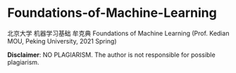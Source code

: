 # Foundations-of-Machine-Learning
北京大学 机器学习基础 牟克典
Foundations of Machine Learning (Prof. Kedian MOU, Peking University, 2021 Spring)

**Disclaimer**: NO PLAGIARISM. The author is not responsible for possible plagiarism.
